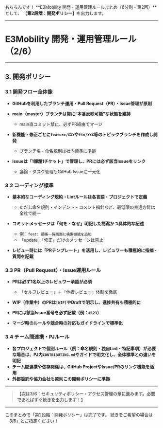 もちろんです！
\*\*E3Mobility 開発・運用管理ルールまとめ（6分割・第2回）\*\*として、
【**第2段階：開発ポリシー**】を出力します。

---

# E3Mobility 開発・運用管理ルール（2/6）

---

## 3. 開発ポリシー

### 3.1 開発フロー全体像

* **GitHubを利用したブランチ運用・Pull Request（PR）・Issue管理が原則**
* **main（master）ブランチは常に“本番反映可能”な状態を維持**

  * main直コミット禁止、必ずPR経由でマージ
* **新機能・修正ごとに`feature/XXX`や`fix/XXX`等のトピックブランチを作成し開発**

  * ブランチ名・命名規則は社内標準に準拠
* **Issueは「1課題1チケット」で管理し、PRには必ず該当Issueをリンク**

  * 議論・タスク管理もGitHub Issueに一元化

### 3.2 コーディング標準

* **基本的なコーディング規約・Lintルールは各言語・プロジェクトで定義**

  * ただし命名規則・インデント・コメント指針など、最低限の共通方針は全社で統一
* **コミットメッセージは「何を・なぜ」明記した簡潔かつ具体的な記述**

  * 例：`feat: 顧客一覧画面に検索機能を追加`
  * 「update」「修正」だけのメッセージは禁止
* **レビュー時には「PRテンプレート」を活用し、レビュワーも積極的に指摘・質問を記載**

### 3.3 PR（Pull Request）・Issue運用ルール

* **PRは必ず1名以上のレビュワー承認が必須**

  * 「セルフレビュー」＋「他者レビュー」体制を徹底
* **WIP（作業中）のPRは`[WIP]`やDraftで明示し、進捗共有も積極的に**
* **PRには該当Issue番号を必ず記載（例：`#123`）**
* **マージ時のルールや競合時の対応もガイドラインで標準化**

### 3.4 チーム間連携・PJルール

* **各プロジェクトで個別ルール（例：命名規則・独自Lint・特記事項）が必要な場合は、PJ内`CONTRIBUTING.md`やガイドで明文化し、全体標準との違いを明記**
* **チーム間連携や依存関係は、GitHub ProjectやIssue/PRのリンク機能を活用**
* **外部委託や協力会社も原則この開発ポリシーに準拠**

---

> **【次は3/6：セキュリティポリシー・アクセス管理の章に進みます。必要であればすぐ続きを出力します！】**

---

このまとめで「第2段階：開発ポリシー」は完了です。
続きをご希望の場合は「3/6」とご指定ください！
